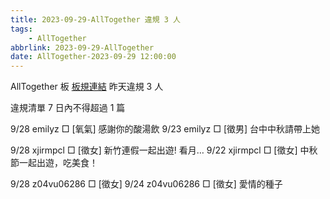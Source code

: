 ```yaml
---
title: 2023-09-29-AllTogether 違規 3 人
tags:
    - AllTogether
abbrlink: 2023-09-29-AllTogether
date: AllTogether-2023-09-29 12:00:00
---
```

AllTogether 板 [板規連結](https://www.ptt.cc/bbs/AllTogether/M.1643211430.A.5FB.html)
昨天違規 3 人
<!-- more -->

違規清單
7 日內不得超過 1 篇

9/28 emilyz □ [氧氣] 感謝你的酸湯飲
9/23 emilyz □ [徵男] 台中中秋請帶上她

9/28 xjirmpcl □ [徵女] 新竹連假一起出遊! 看月…
9/22 xjirmpcl □ [徵女] 中秋節一起出遊，吃美食！

9/28 z04vu06286 □ [徵女]
9/24 z04vu06286 □ [徵女] 愛情的種子
